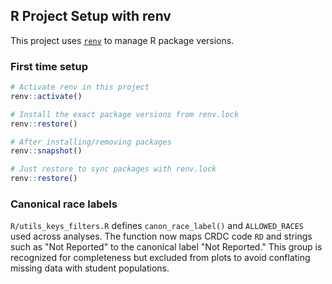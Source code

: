 ## R Project Setup with renv

This project uses [`renv`](https://rstudio.github.io/renv/) to manage R package versions.

### First time setup
```r
# Activate renv in this project
renv::activate()

# Install the exact package versions from renv.lock
renv::restore()

# After installing/removing packages
renv::snapshot()

# Just restore to sync packages with renv.lock
renv::restore()
```

### Canonical race labels

`R/utils_keys_filters.R` defines `canon_race_label()` and `ALLOWED_RACES` used across analyses. The function now maps CRDC code `RD` and strings such as "Not Reported" to the canonical label "Not Reported." This group is recognized for completeness but excluded from plots to avoid conflating missing data with student populations.


